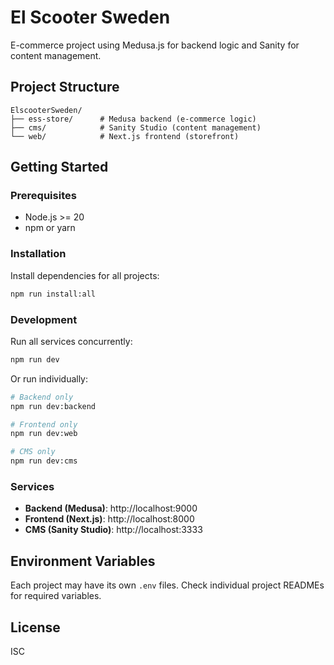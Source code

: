 # El Scooter Sweden

E-commerce project using Medusa.js for backend logic and Sanity for content management.

## Project Structure

```
ElscooterSweden/
├── ess-store/      # Medusa backend (e-commerce logic)
├── cms/            # Sanity Studio (content management)
└── web/            # Next.js frontend (storefront)
```

## Getting Started

### Prerequisites

- Node.js >= 20
- npm or yarn

### Installation

Install dependencies for all projects:

```bash
npm run install:all
```

### Development

Run all services concurrently:

```bash
npm run dev
```

Or run individually:

```bash
# Backend only
npm run dev:backend

# Frontend only
npm run dev:web

# CMS only
npm run dev:cms
```

### Services

- **Backend (Medusa)**: http://localhost:9000
- **Frontend (Next.js)**: http://localhost:8000
- **CMS (Sanity Studio)**: http://localhost:3333

## Environment Variables

Each project may have its own `.env` files. Check individual project READMEs for required variables.

## License

ISC
